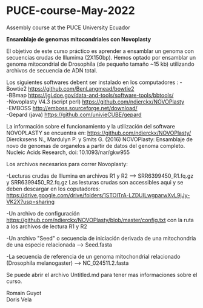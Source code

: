 # PUCE-course-May-2022
Assembly course at the PUCE University Ecuador

**Ensamblaje de genomas mitocondriales con Novoplasty**

El objetivo de este curso práctico es aprender a ensamblar un genoma con secuencias crudas de Illumima (2X150bp). Hemos optado por ensamblar un genoma mitocondrial de Drosophila (de pequeño tamaño ~15 kb) utilizando archivos de secuencia de ADN total. 

Los siguientes softwares debent ser instalado en los computadores :	
-Bowtie2 https://github.com/BenLangmead/bowtie2 	
-BBmap https://jgi.doe.gov/data-and-tools/software-tools/bbtools/ 	
-Novoplasty V4.3 (script perl) https://github.com/ndierckx/NOVOPlasty 	
-EMBOSS http://emboss.sourceforge.net/download/ 	
-Gepard (java) https://github.com/univieCUBE/gepard	

La información sobre el funcionamiento y la utilización del software NOVOPLASTY se encuentra en: https://github.com/ndierckx/NOVOPlasty/ Dierckxsens N., Mardulyn P. y Smits G. (2016) NOVOPlasty: Ensamblaje de novo de genomas de organelos a partir de datos del genoma completo. Nucleic Acids Research, doi: 10.1093/nar/gkw955

Los archivos necesarios para correr Novoplasty:

-Lecturas crudas de Illumina en archivos R1 y R2 --> SRR6399450_R1.fq.gz y SRR6399450_R2.fq.gz
Las lesturas crudas son accessibles aqui y se deben descargar en los coputadores: https://drive.google.com/drive/folders/1STOlTrA-LZDUILwgparwXvL9jJy-VK2X?usp=sharing

-Un archivo de configuración https://github.com/ndierckx/NOVOPlasty/blob/master/config.txt con la ruta a los archivos de lectura R1 y R2

-Un archivo "Seed" o secuencia de iniciación derivada de una mitochondria de una especie relacionada --> Seed.fasta

-La secuencia de referencia de un genoma mitochondrial relacionado (Drosophila melanogaster) -->  NC_024511.2.fasta


Se puede abrir el archivo Untitled.md para tener mas informaciones sobre el curso.

Romain Guyot	
Doris Vela
